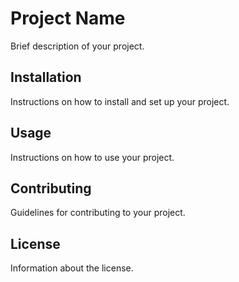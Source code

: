 # Project Name

Brief description of your project.

## Installation

Instructions on how to install and set up your project.

## Usage

Instructions on how to use your project.

## Contributing

Guidelines for contributing to your project.

## License

Information about the license. 